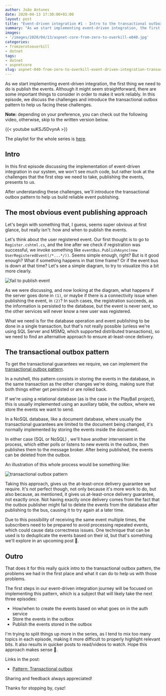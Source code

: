 ```yaml
---
author: João Antunes
date: 2020-04-13 17:30:00+01:00
layout: post
title: "Event-driven integration #1 - Intro to the transactional outbox pattern [ASPF02O|E040]"
summary: "As we start implementing event-driven integration, the first thing we need to do is publish the events. Although it might seem straightforward, there are some important things to consider in order to make it work reliably. In this episode, we discuss the challenges and introduce the transactional outbox pattern to help us facing these challenges."
images:
- '/images/2020/04/13/aspnet-core-from-zero-to-overkill-e040.jpg'
categories:
- fromzerotooverkill
- dotnet
tags:
- dotnet
- aspnetcore
slug: aspnet-040-from-zero-to-overkill-event-driven-integration-transactional-outbox-pattern
---
```


As we start implementing event-driven integration, the first thing we need to do is publish the events. Although it might seem straightforward, there are some important things to consider in order to make it work reliably. In this episode, we discuss the challenges and introduce the transactional outbox pattern to help us facing these challenges.

**Note:** depending on your preference, you can check out the following video, otherwise, skip to the written version below.

{{< youtube suKSJ5DvynA >}}

The playlist for the whole series is [here](https://www.youtube.com/playlist?list=PLN0oN9Azm_MMAjk3nhRnmHdr1l0160Dhs).
<br />

## Intro

In this first episode discussing the implementation of event-driven integration in our system, we won't see much code, but rather look at the challenges that the first step we need to take, publishing the events, presents to us.

After understanding these challenges, we'll introduce the transactional outbox pattern to help us build reliable event publishing.

## The most obvious event publishing approach

Let's begin with something that, I guess, seems super obvious at first glance, but really isn't: how and when to publish the events.

Let's think about the user registered event. Our first thought is to go to `Register.cshtml.cs`, and the line after we check if registration was successful, we invoke something like `eventBus.PublishAsync(new UserRegisteredEvent(/*...*/))`. Seems simple enough, right? But is it good enough? What if something happens in that time frame? Or if the event bus is down at that time? Let's see a simple diagram, to try to visualize this a bit more clearly.

![[fail to publish event](/assets/2020/04/13/e040-fail-to-publish-event.png)](/assets/2020/04/13/e040-fail-to-publish-event.png)

As we were discussing, and now looking at the diagram, what happens if the server goes done in `(1)`, or maybe if there is a connectivity issue when publishing the event, in `(2)`? In such cases, the registration succeeds, as the information is persisted to the database, but the event is never sent, so the other services will never know a new user was registered.

What we need is for the database operation and event publishing to be done in a single transaction, but that's not really possible (unless we're using SQL Server and MSMQ, which supported distributed transactions), so we need to find an alternative approach to ensure at-least-once delivery.

## The transactional outbox pattern

To get the transactional guarantees we require, we can implement the [transactional outbox pattern](https://microservices.io/patterns/data/transactional-outbox.html).

In a nutshell, this pattern consists in storing the events in the database, in the same transaction as the other changes we're doing, making sure that both things either get persisted or are rolled back.

If we're using a relational database (as is the case in the PlayBall project), this is usually implemented using an auxiliary table, the outbox, where we store the events we want to send.

In a NoSQL database, like a document database, where usually the transactional guarantees are limited to the document being changed, it's normally implemented by storing the events inside the document.

In either case (SQL or NoSQL) , we'll have another intervenient in the process, which either polls or listens to new events in the outbox, then publishes them to the message broker. After being published, the events can be deleted from the outbox.

An illustration of this whole process would be something like:

![[transactional outbox pattern](/assets/2020/04/13/e040-outbox-pattern.png)](/assets/2020/04/13/e040-outbox-pattern.png)

Taking this approach, gives us the at-least-once delivery guarantee we require. It's not perfect though, not only because it's more work to do, but also because, as mentioned, it gives us at-least-once delivery guarantee, not exactly once. Not having exactly once delivery comes from the fact that the outbox publisher might fail to delete the events from the database after publishing to the bus, causing it to try again at a later time.

Due to this possibility of receiving the same event multiple times, the subscribers need to be prepared to avoid processing repeated events, which could cause data correctness issues. One technique that can be used is to deduplicate the events based on their id, but that's something we'll explore in an upcoming post 🙂.

## Outro

That does it for this really quick intro to the transactional outbox pattern, the problems we had in the first place and what it can do to help us with those problems.

The first steps in our event-driven integration journey will be focused on implementing this pattern, which is a subject that will likely take the next three episodes:

- How/when to create the events based on what goes on in the auth service
- Store the events in the outbox
- Publish the events stored in the outbox

I'm trying to split things up more in the series, as I tend to mix too many topics in each episode, making it more difficult to  properly highlight relevant bits. It also results in quicker posts to read/videos to watch. Hope this approach makes sense 🙂.

Links in the post:

- [Pattern: Transactional outbox](https://microservices.io/patterns/data/transactional-outbox.html)

Sharing and feedback always appreciated!

Thanks for stopping by, cyaz!